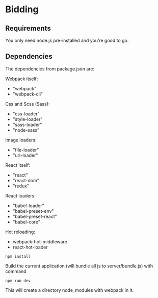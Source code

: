 # Bidding

## Requirements
You only need node.js pre-installed and you’re good to go.


## Dependencies

The dependencies from package.json are:

Webpack itself:
* "webpack"
* "webpack-cli"

Css and Scss (Sass):
* "css-loader"
* "style-loader"
* "sass-loader"
* "node-sass"

Image loaders:
* "file-loader"
* "url-loader"

React itself:
* "react"
* "react-dom"
* "redux"

React loaders:
* "babel-loader"
* "babel-preset-env"
* "babel-preset-react"
* "babel-core"

Hot reloading:
* webpack-hot-middleware
* react-hot-loader

```
npm install
```

Build the current application (will bundle all js to server/bundle.js) with command

```
npm run dev
```

This will create a directory node_modules with webpack in it.
